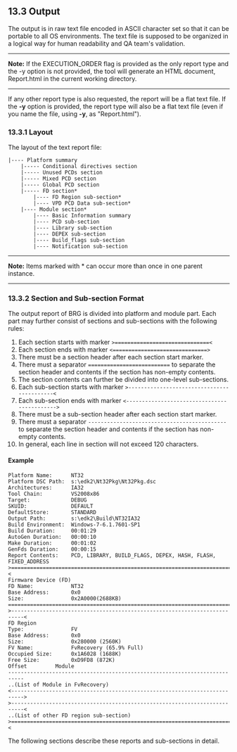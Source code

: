 <!--- @file
  13.3 Output

  Copyright (c) 2008-2018, Intel Corporation. All rights reserved.<BR>

  Redistribution and use in source (original document form) and 'compiled'
  forms (converted to PDF, epub, HTML and other formats) with or without
  modification, are permitted provided that the following conditions are met:

  1) Redistributions of source code (original document form) must retain the
     above copyright notice, this list of conditions and the following
     disclaimer as the first lines of this file unmodified.

  2) Redistributions in compiled form (transformed to other DTDs, converted to
     PDF, epub, HTML and other formats) must reproduce the above copyright
     notice, this list of conditions and the following disclaimer in the
     documentation and/or other materials provided with the distribution.

  THIS DOCUMENTATION IS PROVIDED BY TIANOCORE PROJECT "AS IS" AND ANY EXPRESS OR
  IMPLIED WARRANTIES, INCLUDING, BUT NOT LIMITED TO, THE IMPLIED WARRANTIES OF
  MERCHANTABILITY AND FITNESS FOR A PARTICULAR PURPOSE ARE DISCLAIMED. IN NO
  EVENT SHALL TIANOCORE PROJECT  BE LIABLE FOR ANY DIRECT, INDIRECT, INCIDENTAL,
  SPECIAL, EXEMPLARY, OR CONSEQUENTIAL DAMAGES (INCLUDING, BUT NOT LIMITED TO,
  PROCUREMENT OF SUBSTITUTE GOODS OR SERVICES; LOSS OF USE, DATA, OR PROFITS;
  OR BUSINESS INTERRUPTION) HOWEVER CAUSED AND ON ANY THEORY OF LIABILITY,
  WHETHER IN CONTRACT, STRICT LIABILITY, OR TORT (INCLUDING NEGLIGENCE OR
  OTHERWISE) ARISING IN ANY WAY OUT OF THE USE OF THIS DOCUMENTATION, EVEN IF
  ADVISED OF THE POSSIBILITY OF SUCH DAMAGE.

-->

## 13.3 Output

The output is in raw text file encoded in ASCII character set so that it can be
portable to all OS environments. The text file is supposed to be organized in a
logical way for human readability and QA team's validation.

**********
**Note:** If the EXECUTION_ORDER flag is provided as the only report type and
the -y option is not provided, the tool will generate an HTML document,
Report.html in the current working directory.
**********

If any other report type is also requested, the report will be a flat text
file. If the **-y** option is provided, the report type will also be a flat text
file (even if you name the file, using **-y**, as "Report.html").

### 13.3.1 Layout

The layout of the text report file:

```
|---- Platform summary
    |----- Conditional directives section
    |----- Unused PCDs section
    |----- Mixed PCD section
    |----- Global PCD section
    |----- FD section*
        |---- FD Region sub-section*
        |---- VPD PCD Data sub-section*
    |---- Module section*
        |---- Basic Information summary
        |---- PCD sub-section
        |---- Library sub-section
        |---- DEPEX sub-section
        |---- Build_flags sub-section
        |---- Notification sub-section
```

**********
**Note:** Items marked with * can occur more than once in one parent instance.
**********

### 13.3.2 Section and Sub-section Format

The output report of BRG is divided into platform and module part. Each part
may further consist of sections and sub-sections with the following rules:

1.  Each section starts with marker `>==============================<`
2.  Each section ends with marker `<==============================>`
3.  There must be a section header after each section start marker.
4.  There must a separator `==========================` to separate the section
    header and contents if the section has non-empty contents.
5.  The section contents can further be divided into one-level sub-sections.
6.  Each sub-section starts with marker
    `>-------------------------------------------<`
7.  Each sub-section ends with marker
    `<-------------------------------------------->`
8.  There must be a sub-section header after each section start marker.
9.  There must a separator `--------------------------------------------` to
    separate the section header and contents if the section has non-empty
    contents.
10. In general, each line in section will not exceed 120 characters.

#### Example

```
Platform Name:      NT32
Platform DSC Path:  s:\edk2\Nt32Pkg\Nt32Pkg.dsc
Architectures:      IA32
Tool Chain:         VS2008x86
Target:             DEBUG
SKUID:              DEFAULT
DefaultStore:       STANDARD
Output Path:        s:\edk2\Build\NT32IA32
Build Environment:  Windows-7-6.1.7601-SP1
Build Duration:     00:01:29
AutoGen Duration:   00:00:10
Make Duration:      00:01:02
GenFds Duration:    00:00:15
Report Contents:    PCD, LIBRARY, BUILD_FLAGS, DEPEX, HASH, FLASH, FIXED_ADDRESS
>==========================================================================<
Firmware Device (FD)
FD Name:            NT32
Base Address:       0x0
Size:               0x2A0000(2688KB)
============================================================================
>--------------------------------------------------------------------------<
FD Region
Type:               FV
Base Address:       0x0
Size:               0x280000 (2560K)
FV Name:            FvRecovery (65.9% Full)
Occupied Size:      0x1A6028 (1688K)
Free Size:          0xD9FD8 (872K)
Offset         Module
---------------------------------------------------------------------------
..(List of Module in FvRecovery)
<-------------------------------------------------------------------------->
>--------------------------------------------------------------------------<
..(List of other FD region sub-section)
>==========================================================================<
```

The following sections describe these reports and sub-sections in detail.
